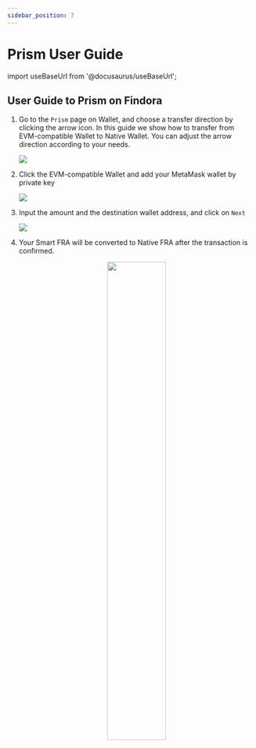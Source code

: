```yaml
---
sidebar_position: 7
---
```


# Prism User Guide

import useBaseUrl from '@docusaurus/useBaseUrl';

## User Guide to Prism on Findora

1. Go to the `Prism` page on Wallet, and choose a transfer direction by clicking the arrow icon. In this guide we show how to transfer from EVM-compatible Wallet to Native Wallet. You can adjust the arrow direction according to your needs.

    ![](https://miro.medium.com/max/1400/0*lluDOL4k_37ocXei)

2. Click the EVM-compatible Wallet and add your MetaMask wallet by private key

    ![](https://miro.medium.com/max/1400/0*qPKhiAU4UksuqwWD)

3. Input the amount and the destination wallet address, and click on `Next`

    ![](https://miro.medium.com/max/1400/0*m6S74SYolZkVLMg1)

4. Your Smart FRA will be converted to Native FRA after the transaction is confirmed.

     <p align="center"><img src={useBaseUrl("https://miro.medium.com/max/1400/0*tClDO9ArNPZRrb6m")} width="50%" height="50%"/></p>